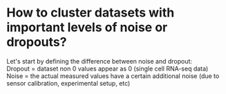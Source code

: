 # How to cluster datasets with important levels of noise or dropouts?

Let's start by defining the difference between noise and dropout:   
Dropout = dataset non 0 values appear as 0 (single cell RNA-seq data)  
Noise = the actual measured values have a certain additional noise (due to sensor calibration, experimental setup, etc)
